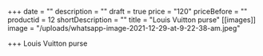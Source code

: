 +++
date = ""
description = ""
draft = true
price = "120"
priceBefore = ""
productid = 12
shortDescription = ""
title = "Louis Vuitton purse"
[[images]]
image = "/uploads/whatsapp-image-2021-12-29-at-9-22-38-am.jpeg"

+++
Louis Vuitton purse